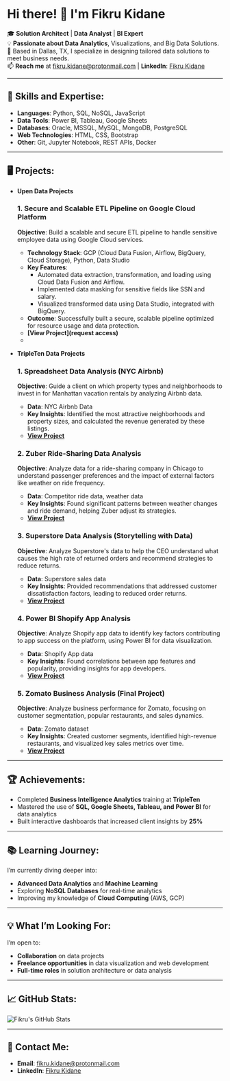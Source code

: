 # Hi there! 👋 I'm Fikru Kidane

🎓 **Solution Architect** | **Data Analyst** | **BI Expert**  
💡 **Passionate about Data Analytics**, Visualizations, and Big Data Solutions.  
📍 Based in Dallas, TX, I specialize in designing tailored data solutions to meet business needs.  
📫 **Reach me** at [fikru.kidane@protonmail.com](mailto:fikru.kidane@protonmail.com) | **LinkedIn**: [Fikru Kidane](https://www.linkedin.com/in/fikru-yifter-kidane)

---

## 🔧 **Skills and Expertise**:
- **Languages**: Python, SQL, NoSQL, JavaScript
- **Data Tools**: Power BI, Tableau, Google Sheets
- **Databases**: Oracle, MSSQL, MySQL, MongoDB, PostgreSQL
- **Web Technologies**: HTML, CSS, Bootstrap
- **Other**: Git, Jupyter Notebook, REST APIs, Docker

---

## 🖥️ **Projects**:

- **Upen Data Projects**
  
    ### 1. Secure and Scalable ETL Pipeline on Google Cloud Platform
    **Objective**: Build a scalable and secure ETL pipeline to handle sensitive employee data using Google Cloud services.  
    - **Technology Stack**: GCP (Cloud Data Fusion, Airflow, BigQuery, Cloud Storage), Python, Data Studio  
    - **Key Features**: 
      - Automated data extraction, transformation, and loading using Cloud Data Fusion and Airflow.  
      - Implemented data masking for sensitive fields like SSN and salary.  
      - Visualized transformed data using Data Studio, integrated with BigQuery.
    - **Outcome**: Successfully built a secure, scalable pipeline optimized for resource usage and data protection.  
    - **[View Project](request access)**
    - 
- **TripleTen Data Projects**  
  
    ### 1. Spreadsheet Data Analysis (NYC Airbnb)
    **Objective**: Guide a client on which property types and neighborhoods to invest in for Manhattan vacation rentals by analyzing Airbnb data.  
    - **Data**: NYC Airbnb Data  
    - **Key Insights**: Identified the most attractive neighborhoods and property sizes, and calculated the revenue generated by these listings.
    - **[View Project](https://github.com/your-github/project1-link)**
    
    ### 2. Zuber Ride-Sharing Data Analysis
    **Objective**: Analyze data for a ride-sharing company in Chicago to understand passenger preferences and the impact of external factors like weather on ride frequency.  
    - **Data**: Competitor ride data, weather data  
    - **Key Insights**: Found significant patterns between weather changes and ride demand, helping Zuber adjust its strategies.  
    - **[View Project](https://github.com/your-github/project2-link)**
    
    ### 3. Superstore Data Analysis (Storytelling with Data)
    **Objective**: Analyze Superstore's data to help the CEO understand what causes the high rate of returned orders and recommend strategies to reduce returns.  
    - **Data**: Superstore sales data  
    - **Key Insights**: Provided recommendations that addressed customer dissatisfaction factors, leading to reduced order returns.  
    - **[View Project](https://github.com/your-github/project3-link)**
    
    ### 4. Power BI Shopify App Analysis
    **Objective**: Analyze Shopify app data to identify key factors contributing to app success on the platform, using Power BI for data visualization.  
    - **Data**: Shopify App data  
    - **Key Insights**: Found correlations between app features and popularity, providing insights for app developers.  
    - **[View Project](https://github.com/your-github/project4-link)**
    
    ### 5. Zomato Business Analysis (Final Project)
    **Objective**: Analyze business performance for Zomato, focusing on customer segmentation, popular restaurants, and sales dynamics.  
    - **Data**: Zomato dataset  
    - **Key Insights**: Created customer segments, identified high-revenue restaurants, and visualized key sales metrics over time.  
    - **[View Project](https://github.com/your-github/project5-link)**

---

## 🏆 **Achievements**:
- Completed **Business Intelligence Analytics** training at **TripleTen**
- Mastered the use of **SQL, Google Sheets, Tableau, and Power BI** for data analytics
- Built interactive dashboards that increased client insights by **25%**

---

## 📚 **Learning Journey**:
I’m currently diving deeper into:
- **Advanced Data Analytics** and **Machine Learning**
- Exploring **NoSQL Databases** for real-time analytics
- Improving my knowledge of **Cloud Computing** (AWS, GCP)

---

## 💡 **What I’m Looking For**:
I’m open to:
- **Collaboration** on data projects
- **Freelance opportunities** in data visualization and web development
- **Full-time roles** in solution architecture or data analysis

---

## 📈 **GitHub Stats**:
![Fikru's GitHub Stats](https://github-readme-stats.vercel.app/api?username=your-github&show_icons=true&theme=radical)

---

## 📩 **Contact Me**:
- **Email**: [fikru.kidane@protonmail.com](mailto:fikru.kidane@protonmail.com)
- **LinkedIn**: [Fikru Kidane](https://www.linkedin.com/in/fikru-kidane)

